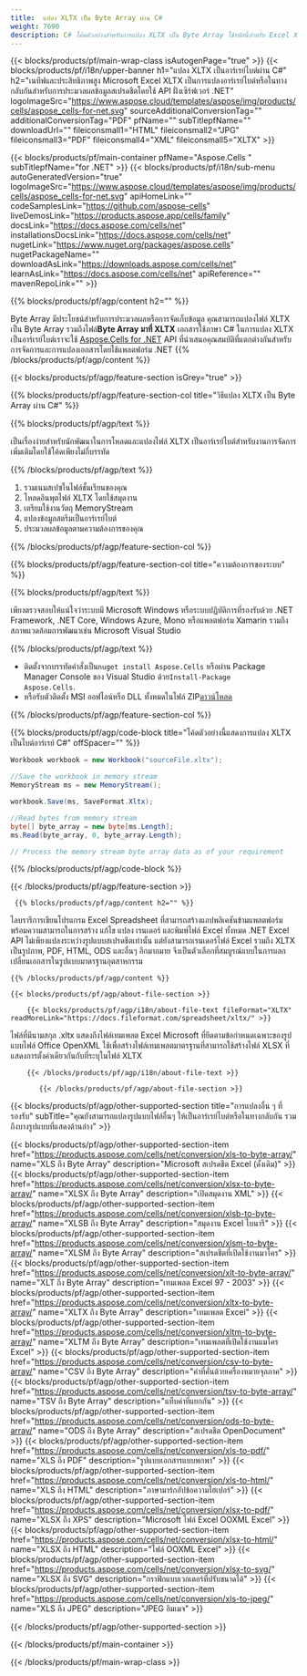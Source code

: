 ```yaml
---
title:  แปลง XLTX เป็น Byte Array ผ่าน C#
weight: 7690
description: C# โค้ดตัวอย่างสำหรับการแปลง XLTX เป็น Byte Array ใช้รหัสนี้สำหรับ Excel XLTX เป็นการแปลง Byte Array ภายใน VB.NET, Asp.NET หรือแอปพลิเคชันที่ใช้ .NET ใดๆ
---
```

{{< blocks/products/pf/main-wrap-class isAutogenPage="true" >}}
{{< blocks/products/pf/i18n/upper-banner h1="แปลง XLTX เป็นอาร์เรย์ไบต์ผ่าน C#" h2="เนทีฟและประสิทธิภาพสูง Microsoft Excel XLTX เป็นการแปลงอาร์เรย์ไบต์หรือในทางกลับกันสำหรับการประมวลผลข้อมูลสเปรดชีตโดยใช้ API ฝั่งเซิร์ฟเวอร์ .NET" logoImageSrc="https://www.aspose.cloud/templates/aspose/img/products/cells/aspose_cells-for-net.svg" sourceAdditionalConversionTag="" additionalConversionTag="PDF" pfName="" subTitlepfName="" downloadUrl="" fileiconsmall1="HTML" fileiconsmall2="JPG" fileiconsmall3="PDF" fileiconsmall4="XML" fileiconsmall5="XLTX" >}}

{{< blocks/products/pf/main-container pfName="Aspose.Cells " subTitlepfName="for .NET" >}}
{{< blocks/products/pf/i18n/sub-menu autoGeneratedVersion="true" logoImageSrc="https://www.aspose.cloud/templates/aspose/img/products/cells/aspose_cells-for-net.svg" apiHomeLink="" codeSamplesLink="https://github.com/aspose-cells" liveDemosLink="https://products.aspose.app/cells/family" docsLink="https://docs.aspose.com/cells/net" installationsDocsLink="https://docs.aspose.com/cells/net" nugetLink="https://www.nuget.org/packages/aspose.cells" nugetPackageName="" downloadAsLink="https://downloads.aspose.com/cells/net" learnAsLink="https://docs.aspose.com/cells/net" apiReference="" mavenRepoLink="" >}}

{{% blocks/products/pf/agp/content h2="" %}}

 Byte Array มีประโยชน์สำหรับการประมวลผลหรือการจัดเก็บข้อมูล คุณสามารถแปลงไฟล์ XLTX เป็น Byte Array รวมถึงไฟล์**Byte Array มาที่ XLTX** เอกสารใช้ภาษา C# ในการแปลง XLTX เป็นอาร์เรย์ไบต์เราจะใช้
 [Aspose.Cells for .NET](https://products.aspose.com/cells/net) 
 API ที่นำเสนอคุณสมบัติที่แตกต่างกันสำหรับการจัดการและการแปลงเอกสารโดยใช้แพลตฟอร์ม .NET
{{% /blocks/products/pf/agp/content %}}

{{< blocks/products/pf/agp/feature-section isGrey="true" >}}

{{% blocks/products/pf/agp/feature-section-col title="วิธีแปลง XLTX เป็น Byte Array ผ่าน C#" %}}

{{% blocks/products/pf/agp/text %}}

 เป็นเรื่องง่ายสำหรับนักพัฒนาในการโหลดและแปลงไฟล์ XLTX เป็นอาร์เรย์ไบต์สำหรับงานการจัดการเพิ่มเติมโดยใช้โค้ดเพียงไม่กี่บรรทัด

{{% /blocks/products/pf/agp/text %}}

1.  รวมเนมสเปซในไฟล์ชั้นเรียนของคุณ
1.  โหลดอินพุตไฟล์ XLTX โดยใช้สมุดงาน
1.  เตรียมใช้งานวัตถุ MemoryStream
1.  แปลงข้อมูลสตรีมเป็นอาร์เรย์ไบต์
1.  ประมวลผลข้อมูลตามความต้องการของคุณ

{{% /blocks/products/pf/agp/feature-section-col %}}

{{% blocks/products/pf/agp/feature-section-col title="ความต้องการของระบบ" %}}

{{% blocks/products/pf/agp/text %}}

เพียงตรวจสอบให้แน่ใจว่าระบบมี Microsoft Windows หรือระบบปฏิบัติการที่รองรับด้วย .NET Framework, .NET Core, Windows Azure, Mono หรือแพลตฟอร์ม Xamarin รวมถึงสภาพแวดล้อมการพัฒนาเช่น Microsoft Visual Studio

{{% /blocks/products/pf/agp/text %}}

-  ติดตั้งจากบรรทัดคำสั่งเป็น<code>nuget install Aspose.Cells</code> หรือผ่าน Package Manager Console ของ Visual Studio ด้วย<code>Install-Package Aspose.Cells</code>.
-  หรือรับตัวติดตั้ง MSI ออฟไลน์หรือ DLL ทั้งหมดในไฟล์ ZIP<a href="https://downloads.aspose.com/cells/net">ดาวน์โหลด</a>

{{% /blocks/products/pf/agp/feature-section-col %}}

{{% blocks/products/pf/agp/code-block title="โค้ดตัวอย่างนี้แสดงการแปลง XLTX เป็นไบต์อาร์เรย์ C#" offSpacer="" %}}

```cs
Workbook workbook = new Workbook("sourceFile.xltx");

//Save the workbook in memory stream
MemoryStream ms = new MemoryStream();

workbook.Save(ms, SaveFormat.Xltx);

//Read bytes from memory stream
byte[] byte_array = new byte[ms.Length];
ms.Read(byte_array, 0, byte_array.Length);

// Process the memory stream byte array data as of your requirement 

```

{{% /blocks/products/pf/agp/code-block %}}

{{< /blocks/products/pf/agp/feature-section >}}

<!-- aboutfile Starts -->
      
     {{% blocks/products/pf/agp/content h2="" %}}

ไลบรารีการเขียนโปรแกรม Excel Spreadsheet ที่สามารถสร้างแอปพลิเคชันข้ามแพลตฟอร์มพร้อมความสามารถในการสร้าง แก้ไข แปลง เรนเดอร์ และพิมพ์ไฟล์ Excel ทั้งหมด .NET Excel API ไม่เพียงแปลงระหว่างรูปแบบสเปรดชีตเท่านั้น แต่ยังสามารถเรนเดอร์ไฟล์ Excel รวมถึง XLTX เป็นรูปภาพ, PDF, HTML, ODS และอื่นๆ อีกมากมาย จึงเป็นตัวเลือกที่สมบูรณ์แบบในการแลกเปลี่ยนเอกสารในรูปแบบมาตรฐานอุตสาหกรรม



    {{% /blocks/products/pf/agp/content %}}

    {{< blocks/products/pf/agp/about-file-section >}}

        {{< blocks/products/pf/agp/i18n/about-file-text fileFormat="XLTX" readMoreLink="https://docs.fileformat.com/spreadsheet/xltx/" >}}
ไฟล์ที่มีนามสกุล .xltx แสดงถึงไฟล์เทมเพลต Excel Microsoft ที่ยึดตามข้อกำหนดเฉพาะของรูปแบบไฟล์ Office OpenXML ใช้เพื่อสร้างไฟล์เทมเพลตมาตรฐานที่สามารถใช้สร้างไฟล์ XLSX ที่แสดงการตั้งค่าเดียวกันกับที่ระบุในไฟล์ XLTX

        {{< /blocks/products/pf/agp/i18n/about-file-text >}}

           {{< /blocks/products/pf/agp/about-file-section >}}


<!-- aboutfile Ends -->

{{< blocks/products/pf/agp/other-supported-section title="การแปลงอื่น ๆ ที่รองรับ" subTitle="คุณยังสามารถแปลงรูปแบบไฟล์อื่นๆ ให้เป็นอาร์เรย์ไบต์หรือในทางกลับกัน รวมถึงบางรูปแบบที่แสดงด้านล่าง" >}}

{{< blocks/products/pf/agp/other-supported-section-item href="https://products.aspose.com/cells/net/conversion/xls-to-byte-array/" name="XLS ถึง Byte Array" description="Microsoft สเปรดชีต Excel (ดั้งเดิม)" >}} {{< blocks/products/pf/agp/other-supported-section-item href="https://products.aspose.com/cells/net/conversion/xlsx-to-byte-array/" name="XLSX ถึง Byte Array" description="เปิดสมุดงาน XML" >}} {{< blocks/products/pf/agp/other-supported-section-item href="https://products.aspose.com/cells/net/conversion/xlsb-to-byte-array/" name="XLSB ถึง Byte Array" description="สมุดงาน Excel ไบนารี" >}} {{< blocks/products/pf/agp/other-supported-section-item href="https://products.aspose.com/cells/net/conversion/xlsm-to-byte-array/" name="XLSM ถึง Byte Array" description="สเปรดชีตที่เปิดใช้งานมาโคร" >}} {{< blocks/products/pf/agp/other-supported-section-item href="https://products.aspose.com/cells/net/conversion/xlt-to-byte-array/" name="XLT ถึง Byte Array" description="เทมเพลต Excel 97 - 2003" >}} {{< blocks/products/pf/agp/other-supported-section-item href="https://products.aspose.com/cells/net/conversion/xltx-to-byte-array/" name="XLTX ถึง Byte Array" description="เทมเพลต Excel" >}} {{< blocks/products/pf/agp/other-supported-section-item href="https://products.aspose.com/cells/net/conversion/xltm-to-byte-array/" name="XLTM ถึง Byte Array" description="เทมเพลตที่เปิดใช้งานแมโคร Excel" >}} {{< blocks/products/pf/agp/other-supported-section-item href="https://products.aspose.com/cells/net/conversion/csv-to-byte-array/" name="CSV ถึง Byte Array" description="ค่าที่คั่นด้วยเครื่องหมายจุลภาค" >}} {{< blocks/products/pf/agp/other-supported-section-item href="https://products.aspose.com/cells/net/conversion/tsv-to-byte-array/" name="TSV ถึง Byte Array" description="แท็บค่าที่แยกกัน" >}} {{< blocks/products/pf/agp/other-supported-section-item href="https://products.aspose.com/cells/net/conversion/ods-to-byte-array/" name="ODS ถึง Byte Array" description="สเปรดชีต OpenDocument" >}} {{< blocks/products/pf/agp/other-supported-section-item href="https://products.aspose.com/cells/net/conversion/xls-to-pdf/" name="XLS ถึง PDF" description="รูปแบบเอกสารแบบพกพา" >}} {{< blocks/products/pf/agp/other-supported-section-item href="https://products.aspose.com/cells/net/conversion/xls-to-html/" name="XLS ถึง HTML" description="ภาษามาร์กอัปข้อความไฮเปอร์" >}} {{< blocks/products/pf/agp/other-supported-section-item href="https://products.aspose.com/cells/net/conversion/xlsx-to-pdf/" name="XLSX ถึง XPS" description="Microsoft ไฟล์ Excel OOXML Excel" >}} {{< blocks/products/pf/agp/other-supported-section-item href="https://products.aspose.com/cells/net/conversion/xlsx-to-html/" name="XLSX ถึง HTML" description="ไฟล์ OOXML Excel" >}} {{< blocks/products/pf/agp/other-supported-section-item href="https://products.aspose.com/cells/net/conversion/xlsx-to-svg/" name="XLSX ถึง SVG" description="กราฟิกแบบเวกเตอร์ที่ปรับขนาดได้" >}} {{< blocks/products/pf/agp/other-supported-section-item href="https://products.aspose.com/cells/net/conversion/xls-to-jpeg/" name="XLS ถึง JPEG" description="JPEG อิมเมจ" >}} 

{{< /blocks/products/pf/agp/other-supported-section >}}

{{< /blocks/products/pf/main-container >}}
    
{{< /blocks/products/pf/main-wrap-class >}}
